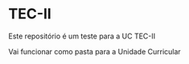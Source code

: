 # TEC-II
Este repositório é um teste para a UC TEC-II

Vai funcionar como pasta para a Unidade Curricular

